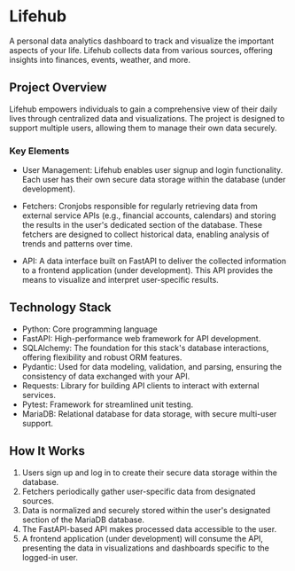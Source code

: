 # Lifehub

A personal data analytics dashboard to track and visualize the important aspects of your life.  Lifehub collects data from various sources, offering insights into finances, events, weather, and more.

## Project Overview

Lifehub empowers individuals to gain a comprehensive view of their daily lives through centralized data and visualizations.  The project is designed to support multiple users, allowing them to manage their own data securely.

### Key Elements

- User Management: Lifehub enables user signup and login functionality.  Each user has their own secure data storage within the database (under development).

- Fetchers: Cronjobs responsible for regularly retrieving data from external service APIs (e.g., financial accounts, calendars) and storing the results in the user's dedicated section of the database.  These fetchers are designed to collect historical data, enabling analysis of trends and patterns over time.

- API: A data interface built on FastAPI to deliver the collected information to a frontend application (under development). This API provides the means to visualize and interpret user-specific results.

## Technology Stack

- Python: Core programming language
- FastAPI: High-performance web framework for API development.
- SQLAlchemy: The foundation for this stack's database interactions, offering flexibility and robust ORM features.
- Pydantic: Used for data modeling, validation, and parsing, ensuring the consistency of data exchanged with your API.
- Requests: Library for building API clients to interact with external services.
- Pytest: Framework for streamlined unit testing.
- MariaDB: Relational database for data storage, with secure multi-user support.

## How It Works

1. Users sign up and log in to create their secure data storage within the database.
2. Fetchers periodically gather user-specific data from designated sources.
3. Data is normalized and securely stored within the user's designated section of the MariaDB database.
4. The FastAPI-based API makes processed data accessible to the user.
5. A frontend application (under development) will consume the API, presenting the data in visualizations and dashboards specific to the logged-in user.